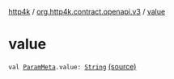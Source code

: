 [http4k](../index.md) / [org.http4k.contract.openapi.v3](index.md) / [value](./value.md)

# value

`val `[`ParamMeta`](../org.http4k.lens/-param-meta/index.md)`.value: `[`String`](https://kotlinlang.org/api/latest/jvm/stdlib/kotlin/-string/index.html) [(source)](https://github.com/http4k/http4k/blob/master/http4k-contract/src/main/kotlin/org/http4k/contract/openapi/v3/extensions.kt#L13)
